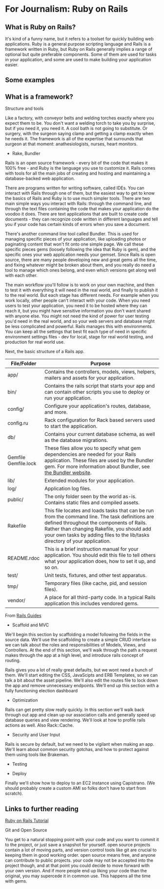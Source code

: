 For Journalism: Ruby on Rails
================

What is Ruby on Rails?
----------------------

It's kind of a funny name, but it refers to a toolset for quickly building web applications. Ruby is a general purpose scripting language and Rails is a framework written in Ruby, but Ruby on Rails generally implies a range of optional but quite preferable components. Some of them are used for tasks in your application, and some are used to make building your application easier. 


Some examples
-------------




What is a framework?
-----------

Structure and tools

Like a factory, with conveyor belts and welding torches exactly where you expect them to be. You don't want a welding torch to take you by surprise, but if you need it, you need it. A cool bath is not going to substitute. Or surgery, with the surgeon saying clamp and getting a clamp exactly when he needs it. The framework is all of the expertise that surrounds that surgeon at that moment: anathesiologists, nurses, heart monitors.

+ Rake, Bundler


Rails is an open source framework - every bit of the code that makes it 100% free - and Ruby is the language you use to customize it. Rails comes with tools for all the main jobs of creating and hosting and maintaining a database-backed web application.

There are programs written for writing software, called IDEs. You can interact with Rails through one of them, but the easiest way to get to know the basics of Rails and Ruby is to use much simpler tools. There are two main simple ways you interact with Rails: through the command line, and through the text files containing the code that makes your application do the voodoo it does. There are text applications that are built to create code documents - they can recognize code written in different languages and tell you if your code has certain kinds of errors when you save a document. 


 There's another command line tool called Bundler. This is used for managing specific pieces of your application, like uploading photos or paginating content that won't fit onto one simple page. We call these specific pieces gems (loosely following the idea that Ruby is gem), and the specific ones your web application needs your gemset. Since Rails is open source, there are many people developing new and great gems all the time, and fixing whatever might be broken about them, and you really do need a tool to manage which ones belong, and even which versions get along well with each other.

The main workflow you'll follow is to work on your own machine, and then to test it with everything it will need in the real world, and finally to publish it to the real world. But each stage has different needs. For example when you work locally, other people can't interact with your code. When you need users to test your application, you need it to be hosted where they can reach it, but you might have sensitive information you don't want shared with anyone else. You might not need the kind of power for user testing you'd need in the real world, and so your web servers and database might be less complicated and powerful. Rails manages this with  environments. You can keep all the settings that best fit each type of need in specific environment settings files - dev for local, stage for real world testing, and production for real world use.

 Next, the basic structure of a Rails app. 


<table class="responsive">
<thead>
<tr>
<th>File/Folder</th>
<th>Purpose</th>
</tr>
</thead>
<tbody>
<tr>
<td>app/</td>
<td>Contains the controllers, models, views, helpers, mailers and assets for your application.</td>
</tr>
<tr>
<td>bin/</td>
<td>Contains the rails script that starts your app and can contain other scripts you use to deploy or run your application.</td>
</tr>
<tr>
<td>config/</td>
<td>Configure your application's routes, database, and more.</td>
</tr>
<tr>
<td>config.ru</td>
<td>Rack configuration for Rack based servers used to start the application.</td>
</tr>
<tr>
<td>db/</td>
<td>Contains your current database schema, as well as the database migrations.</td>
</tr>
<tr>
<td>Gemfile<br>Gemfile.lock</td>
<td>These files allow you to specify what gem dependencies are needed for your Rails application. These files are used by the Bundler gem. For more information about Bundler, see <a href="http://gembundler.com">the Bundler website</a>.</td>
</tr>
<tr>
<td>lib/</td>
<td>Extended modules for your application.</td>
</tr>
<tr>
<td>log/</td>
<td>Application log files.</td>
</tr>
<tr>
<td>public/</td>
<td>The only folder seen by the world as-is. Contains static files and compiled assets.</td>
</tr>
<tr>
<td>Rakefile</td>
<td>This file locates and loads tasks that can be run from the command line. The task definitions are defined throughout the components of Rails. Rather than changing Rakefile, you should add your own tasks by adding files to the lib/tasks directory of your application.</td>
</tr>
<tr>
<td>README.rdoc</td>
<td>This is a brief instruction manual for your application. You should edit this file to tell others what your application does, how to set it up, and so on.</td>
</tr>
<tr>
<td>test/</td>
<td>Unit tests, fixtures, and other test apparatus.</td>
</tr>
<tr>
<td>tmp/</td>
<td>Temporary files (like cache, pid, and session files).</td>
</tr>
<tr>
<td>vendor/</td>
<td>A place for all third-party code. In a typical Rails application this includes vendored gems.</td>
</tr>
</tbody>
</table>

From [Rails Guides](http://guides.rubyonrails.org/getting_started.html)


+ Scaffold and MVC

We'll begin this section by scaffolding a model following the fields in the source data. We'll use the scaffolding to create a simple CRUD interface so we can talk about the roles and responsibilities of Models, Views, and Controllers. At the end of this section, we'll walk through the path a request makes through the app at a high level, and introduce rails concept of routing.


Rails gives you a lot of really great defaults, but we wont need a bunch of them. We'll start editing the CSS, JavaScipts and ERB Templates, so we can talk a bit about the asset pipeline. We'll also edit the routes file to lock down the app and remove unnecessary endpoints. We'll end up this section with a fully functioning election dashboard

+ Optimization
 
Rails can get pretty slow really quickly. In this section we'll walk back through out app and clean up our association calls and generally speed up database queries and view rendering. We'll look at how to profile rails actions as well. Also Rack::Cache.

+ Security and User Input
 
Rails is secure by default, but we need to be vigilant when making an app. We'll learn about common security gotchas, and how to protect against them using tools like Brakeman.

+ Testing 

+ Deploy

Finally we'll show how to deploy to an EC2 instance using Capistrano. (We should probably create a custom AMI so folks don't have to start from scratch).


Links to further reading
------------------------

[Ruby on Rails Tutorial](http://www.railstutorial.org/book)


 Git and Open Source
 
You get to a natural stopping point with your code and you want to commit it to the project, or just save a snapshot for yourself. open source projects contain a lot of moving parts, and version control tools like git are crucial to keeping them in good working order. open source means free, and anyone can contribute to public projects. your code may not be accepted into the project though, and at that point you could decide to move forward with your own version. And if more people end up liking your code than the original, you may supercede it in common use. This happens all the time with gems.





